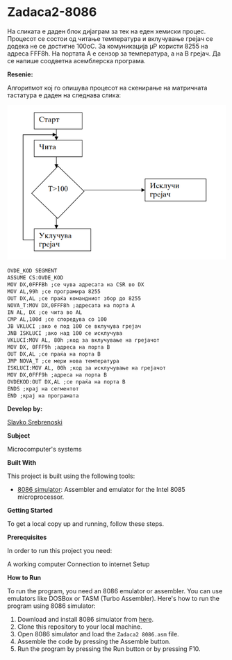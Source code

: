 # Zadaca2-8086

На сликата е даден блок дијаграм за тек на еден хемиски процес. Процесот се состои од читање температура
и вклучување грејач се додека не се достигне 100оC. За комуникација µP користи 8255 на адреса FFF8h. На
портата А е сензор за температура, а на B грејач. Да се напише соодветна асемблерска програма. 



**Resenie:**

Алгоритмот кој го опишува процесот на скенирање на матричната тастатура е даден на следнава слика:  

![Screenshot (1)](https://github.com/slavko444/Zadaca2-8086/blob/main/Diagram%208086%202.png)

```
OVDE_KOD SEGMENT
ASSUME CS:OVDE_KOD
MOV DX,0FFFBh ;се чува адресата на CSR во DX
MOV AL,99h ;се програмира 8255
OUT DX,AL ;се праќа командниот збор до 8255
NOVA_T:MOV DX,0FFF8h ;адресата на порта А
IN AL, DX ;се чита во AL
CMP AL,100d ;се споредува со 100
JB VKLUCI ;ако е под 100 се вклучува грејач
JNB ISKLUCI ;ако над 100 се исклучува
VKLUCI:MOV AL, 80h ;код за вклучување на грејачот
MOV DX, 0FFF9h ;адреса на порта B
OUT DX,AL ;се праќа на порта B
JMP NOVA_T ;се мери нова температура
ISKLUCI:MOV AL, 00h ;код за исклучување на грејачот
MOV DX,0FFF9h ;адреса на порта B
OVDEKOD:OUT DX,AL ;се праќа на порта B
ENDS ;крај на сегментот
END ;крај на програмата

```
 
**Develop by:**

[Slavko Srebrenoski ](https://github.com/slavko444)


**Subject**

Microcomputer's systems

**Built With**

This project is built using the following tools:

- [8086 simulator](https://emu8086-microprocessor-emulator.en.softonic.com/?ex=RAMP-2046.0): Assembler and emulator for the Intel 8085 microprocessor.

**Getting Started**

To get a local copy up and running, follow these steps.

**Prerequisites**

In order to run this project you need:

A working computer
Connection to internet
Setup

**How to Run**

To run the program, you need an 8086 emulator or assembler. You can use emulators like DOSBox or TASM (Turbo Assembler). Here's how to run the program using 8086 simulator:

1. Download and install 8086 simulator from [here](https://emu8086-microprocessor-emulator.en.softonic.com/?ex=RAMP-2046.0).
2. Clone this repository to your local machine.
3. Open 8086 simulator and load the `Zadaca2 8086.asm` file.
4. Assemble the code by pressing the Assemble button.
5. Run the program by pressing the Run button or by pressing F10.
